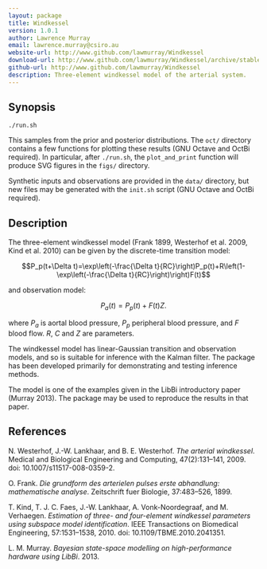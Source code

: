 ```yaml
---
layout: package
title: Windkessel
version: 1.0.1
author: Lawrence Murray
email: lawrence.murray@csiro.au
website-url: http://www.github.com/lawmurray/Windkessel
download-url: http://www.github.com/lawmurray/Windkessel/archive/stable.tar.gz
github-url: http://www.github.com/lawmurray/Windkessel
description: Three-element windkessel model of the arterial system.
---
```


Synopsis
--------

    ./run.sh

This samples from the prior and posterior distributions. The `oct/` directory
contains a few functions for plotting these results (GNU Octave and OctBi
required). In particular, after `./run.sh`, the `plot_and_print` function will
produce SVG figures in the `figs/` directory.

Synthetic inputs and observations are provided in the `data/` directory, but
new files may be generated with the `init.sh` script (GNU Octave and OctBi
required).

Description
-----------

The three-element windkessel model (Frank 1899, Westerhof et al. 2009, Kind et
al. 2010) can be given by the discrete-time transition model:

$$P_p(t+\Delta t)=\exp\left(-\frac{\Delta
t}{RC}\right)P_p(t)+R\left(1-\exp\left(-\frac{\Delta
t}{RC}\right)\right)F(t)$$

and observation model:

$$P_a(t)=P_p(t)+F(t)Z.$$

where $P_a$ is aortal blood pressure, $P_p$ peripheral blood pressure, and
$F$ blood flow. $R$, $C$ and $Z$ are parameters.

The windkessel model has linear-Gaussian transition and observation models,
and so is suitable for inference with the Kalman filter. The package has been
developed primarily for demonstrating and testing inference methods.

The model is one of the examples given in the LibBi introductory paper
(Murray 2013). The package may be used to reproduce the results in that paper.

References
----------

N. Westerhof, J.-W. Lankhaar, and B. E. Westerhof. *The arterial
windkessel*. Medical and Biological Engineering and Computing, 47(2):131–141,
2009. doi: 10.1007/s11517-008-0359-2.

O. Frank. *Die grundform des arterielen pulses erste abhandlung: mathematische
analyse*. Zeitschrift fuer Biologie, 37:483–526, 1899.

T. Kind, T. J. C. Faes, J.-W. Lankhaar, A. Vonk-Noordegraaf, and
M. Verhaegen. *Estimation of three- and four-element windkessel parameters
using subspace model identification*. IEEE Transactions on Biomedical
Engineering, 57:1531–1538, 2010. doi: 10.1109/TBME.2010.2041351.

L. M. Murray. *Bayesian state-space modelling on high-performance hardware
using LibBi*. 2013.
